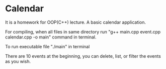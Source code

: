 # Calendar
It is a homework for OOP(C++) lecture. A basic calendar application.

For compiling, when all files in same directory run "g++ main.cpp event.cpp calendar.cpp -o main" command in terminal.

To run executable file "./main" in terminal

There are 10 events at the beginning, you can delete, list, or filter the events as you wish.
